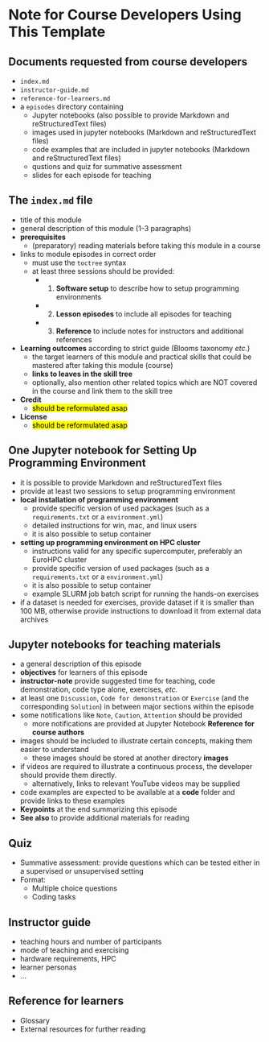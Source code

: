 # Note for Course Developers Using This Template



## Documents requested from course developers
- `index.md`
- `instructor-guide.md`
- `reference-for-learners.md`
- a `episodes` directory containing
	- Jupyter notebooks (also possible to provide Markdown and reStructuredText files)
	- images used in jupyter notebooks (Markdown and reStructuredText files)
	- code examples that are included in jupyter notebooks (Markdown and reStructuredText files)
	- qustions and quiz for summative assessment
	- slides for each episode for teaching



## The `index.md` file
- title of this module
- general description of this module (1-3 paragraphs)
- **prerequisites**
	- (preparatory) reading materials before taking this module in a course
- links to module episodes in correct order
	- must use the `toctree` syntax
	- at least three sessions should be provided:
		- 1) **Software setup** to describe how to setup programming environments
		- 2) **Lesson episodes** to include all episodes for teaching
		- 3) **Reference** to include notes for instructors and additional references
- **Learning outcomes** according to strict guide (Blooms taxonomy *etc.*) 
	- the target learners of this module and practical skills that could be mastered after taking this module (course)
	- **links to leaves in the skill tree**
	- optionally, also mention other related topics which are NOT covered in the course and link them to the skill tree
- **Credit**
	- <mark>should be reformulated asap</mark>
- **License**
	- <mark>should be reformulated asap</mark>



## One Jupyter notebook for **Setting Up Programming Environment**
- it is possible to provide Markdown and reStructuredText files
- provide at least two sessions to setup programming environment
- **local installation of programming environment**
	- provide specific version of used packages (such as a `requirements.txt` or a `environment.yml`)
	- detailed instructions for win, mac, and linux users
	- it is also possible to setup container
- **setting up programming environment on HPC cluster**
	- instructions valid for any specific supercomputer, preferably an EuroHPC cluster
	- provide specific version of used packages (such as a `requirements.txt` or a `environment.yml`)
	- it is also possible to setup container
	- example SLURM job batch script for running the hands-on exercises
- if a dataset is needed for exercises, provide dataset if it is smaller than 100 MB, otherwise provide instructions to download it from external data archives



## Jupyter notebooks for teaching materials 
- a general description of this episode
- **objectives** for learners of this episode
- **instructor-note** provide suggested time for teaching, code demonstration, code type alone, exercises, *etc.*
- at least one `Discussion`, `Code for demonstration` or `Exercise` (and the corresponding `Solution`) in between major sections within the episode
- some notifications like `Note`, `Caution`, `Attention` should be provided
	- more notifications are provided at Jupyter Notebook **Reference for course authors**
- images should be included to illustrate certain concepts, making them easier to understand
	- these images should be stored at another directory **images**
- if videos are required to illustrate a continuous process, the developer should provide them directly.
	- alternatively, links to relevant YouTube videos may be supplied
- code examples are expected to be available at a **code** folder and provide links to these examples
- **Keypoints** at the end summarizing this episode 
- **See also** to provide additional materials for reading



## Quiz
- Summative assessment: provide questions which can be tested either in a supervised or unsupervised setting
- Format: 
	- Multiple choice questions
	- Coding tasks



## Instructor guide
- teaching hours and number of participants
- mode of teaching and exercising
- hardware requirements, HPC
- learner personas
- ...



## Reference for learners
- Glossary
- External resources for further reading

